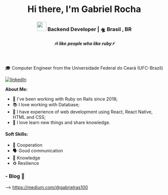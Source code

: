 <div align="center">
   <h1>Hi there, I'm Gabriel Rocha </h1>
   
  </div>

<div align="center">
<h3><img src="https://media.giphy.com/media/WUlplcMpOCEmTGBtBW/giphy.gif" width="30"> Backend Developer | 🛸 Brasil , BR </h3>
</div>

 <h5 align="center">
   <i>⚡️i like people who like ruby⚡️</i>
  </h5>
 
 
<br />

🎓 Computer Engineer from the Universidade Federal do Ceará (UFC-Brazil)

<a href="https://www.linkedin.com/in/gabriel-rocha-321061181/" rel="some text">![linkedIn](https://img.shields.io/badge/LinkedIn-0077B5?style=for-the-badge&logo=linkedin&logoColor=white)</a>

**About Me:**
- 🎯 I've been working with Ruby on Rails since 2018;
- 📚 I love working with Database;
- 📖 I have experience of web development using React, React Native, HTML and CSS;
- 💝 I love learn new things and share knowledge.

#### Soft Skills:
- 🎯 Cooperation
- 🗣️ Good communication
- 🧠 Knowledge
- ♻️ Resilience


### - Blog 🌱
--> https://medium.com/@gabrielras100


